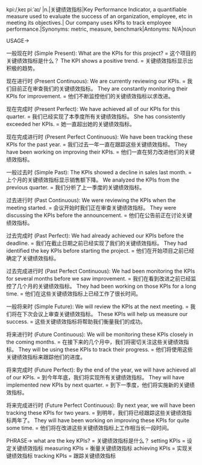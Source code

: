 kpi:/ˌkeɪ piːˈaɪ/ |n.|关键绩效指标|Key Performance Indicator, a quantifiable measure used to evaluate the success of an organization, employee, etc in meeting its objectives.| Our company uses KPIs to track employee performance.|Synonyms: metric, measure, benchmark|Antonyms: N/A|noun

USAGE->

一般现在时 (Simple Present):
What are the KPIs for this project? = 这个项目的关键绩效指标是什么？
The KPI shows a positive trend. = 关键绩效指标显示出积极的趋势。


现在进行时 (Present Continuous):
We are currently reviewing our KPIs. = 我们目前正在审查我们的关键绩效指标。
They are constantly monitoring their KPIs for improvement. = 他们不断监控他们的关键绩效指标以求改进。


现在完成时 (Present Perfect):
We have achieved all of our KPIs for this quarter. = 我们已经实现了本季度所有关键绩效指标。
She has consistently exceeded her KPIs. = 她一直超出她的关键绩效指标。


现在完成进行时 (Present Perfect Continuous):
We have been tracking these KPIs for the past year. = 我们过去一年一直在跟踪这些关键绩效指标。
They have been working on improving their KPIs. = 他们一直在努力改进他们的关键绩效指标。


一般过去时 (Simple Past):
The KPIs showed a decline in sales last month. = 上个月的关键绩效指标显示销售额下降。
We analyzed the KPIs from the previous quarter. = 我们分析了上一季度的关键绩效指标。


过去进行时 (Past Continuous):
We were reviewing the KPIs when the meeting started. = 会议开始时我们正在审查关键绩效指标。
They were discussing the KPIs before the announcement. = 他们在公告前正在讨论关键绩效指标。


过去完成时 (Past Perfect):
We had already achieved our KPIs before the deadline. = 我们在截止日期之前已经实现了我们的关键绩效指标。
They had identified the key KPIs before starting the project. = 他们在开始项目之前已经确定了关键绩效指标。


过去完成进行时 (Past Perfect Continuous):
We had been monitoring the KPIs for several months before we saw improvement. = 我们在看到改进之前已经监控了几个月的关键绩效指标。
They had been working on those KPIs for a long time. = 他们在这些关键绩效指标上已经工作了很长时间。


一般将来时 (Simple Future):
We will review the KPIs at the next meeting. = 我们将在下次会议上审查关键绩效指标。
These KPIs will help us measure our success. = 这些关键绩效指标将帮助我们衡量我们的成功。


将来进行时 (Future Continuous):
We will be monitoring these KPIs closely in the coming months. = 在接下来的几个月中，我们将密切关注这些关键绩效指标。
They will be using these KPIs to track their progress. = 他们将使用这些关键绩效指标来跟踪他们的进度。


将来完成时 (Future Perfect):
By the end of the year, we will have achieved all of our KPIs. = 到今年年底，我们将实现所有关键绩效指标。
They will have implemented new KPIs by next quarter. = 到下一季度，他们将实施新的关键绩效指标。


将来完成进行时 (Future Perfect Continuous):
By next year, we will have been tracking these KPIs for two years. = 到明年，我们将已经跟踪这些关键绩效指标两年了。
They will have been working on improving these KPIs for quite some time. = 他们将在改进这些关键绩效指标上工作相当长一段时间。



PHRASE->
what are the key KPIs? =  关键绩效指标是什么？
setting KPIs =  设定关键绩效指标
measuring KPIs = 衡量关键绩效指标
achieving KPIs =  实现关键绩效指标
tracking KPIs =  跟踪关键绩效指标


